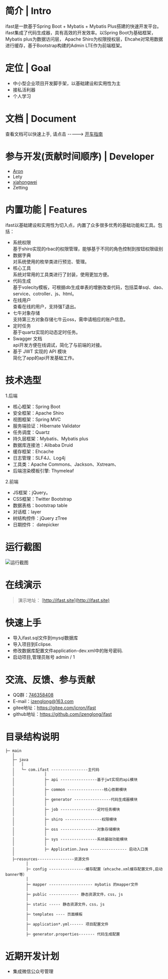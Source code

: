 
# 简介 | Intro
ifast是一款基于Spring Boot + Mybatis + Mybatis Plus搭建的快速开发平台。ifast集成了代码生成器，具有高效的开发效率。以Spring Boot为基础框架，Mybatis plus为数据访问层， Apache Shiro为权限授权层，Ehcahe对常用数据进行缓存，基于Bootstrap构建的Admin LTE作为前端框架。

# 定位 | Goal
 * 中小型企业项目开发脚手架，以基础建设和实用性为主 
 * 接私活利器 
 * 个人学习

# 文档 | Document
查看文档可以快速上手, 请点击 -----> [开车指南](https://gitee.com/icron/ifast/wikis/%E6%9E%81%E7%AE%80%E6%95%99%E7%A8%8B?sort_id=276903)

# 参与开发(贡献时间顺序) | Developer
- [Aron](https://gitee.com/icron/ifast) 
- Lety
- [xiahongwei](https://xlongwei.com)
- Zetting

# 内置功能 | Features
ifast以基础建设和实用性为切入点，内置了众多很多优秀的基础功能和工具。包括：
 * 系统权限  
    基于shiro实现的rbac的权限管理，能够基于不同的角色控制到按钮权限级别
 * 数据字典  
 	对系统使用的枚举类进行预览、管理。
 * 核心工具  
	系统对常用的工具类进行了封装，使用更加方便。
 * 代码生成  
 	基于volecity模板，可根据db生成单表的增删改查代码，包括菜单sql、dao、service、cotroller、js、html。
 * 在线用户  
 	查看在线的用户，支持强T退出。
 * 七牛对象存储  
 	支持第三方对象存储七牛云oss，需申请相应的账户信息。
 * 定时任务  
 	基于quartz实现的动态定时任务。
 * Swagger 文档  
 	api开发方便在线调试，简化了与前端的对接。
 * 基于 JWT 实现的 API 模块  
	简化了app的api开发基础工作。
	
# 技术选型
1.后端
 * 核心框架：Spring Boot
 * 安全框架：Apache Shiro
 * 视图框架：Spring MVC
 * 服务端验证：Hibernate Validator
 * 任务调度：Quartz
 * 持久层框架：Mybatis、Mybatis plus
 * 数据库连接池：Alibaba Druid
 * 缓存框架：Ehcache
 * 日志管理：SLF4J、Log4j
 * 工具类：Apache Commons、Jackson、Xstream、
 * 后端渲染模板引擎: Thymeleaf

2.前端

 * JS框架：jQuery。
 * CSS框架：Twitter Bootstrap
 * 数据表格：bootstrap table
 * 对话框：layer
 * 树结构控件：jQuery zTree
 * 日期控件： datepicker
 
# 运行截图
![运行截图](http://p6r7ke2jc.bkt.clouddn.com/ifast/20180415/login-1523788364377.png)

# 在线演示

> 演示地址： [http://ifast.site](http://ifast.site)

# 快速上手
 * 导入ifast.sql文件到mysql数据库
 * 导入项目到Eclipse.
 * 修改数据库配置文件application-dev.xml中的账号密码.
 * 启动项目,管理员账号  admin / 1
 
# 交流、反馈、参与贡献
 * QQ群：[746358408](https://jq.qq.com/?_wv=1027&k=5Ofijn8)
 * E-mail：izenglong@163.com
 * gitee地址：https://gitee.com/icron/ifast
 * github地址：https://github.com/izenglong/ifast

# 目录结构说明
```
├─ main
   │  
   ├─ java
   │   │
   │   └─ com.ifast ----------------主代码
   │             │    
   │             ├─ api ----------------基于jwt实现的api模块
   │             │
   │             ├─ common ----------------核心依赖模块
   │             │    
   │             ├─ generator ----------------代码生成器模块
   │             │    
   │             ├─ job ----------------定时任务模块
   │             │    
   │             ├─ shiro ----------------权限模块
   │             │    
   │             ├─ oss ----------------对象存储模块
   │             │    
   │             ├─ sys ----------------系统基础功能模块
   │             │    
   │             ├─ Application.Java ---------------- 启动入口类
   │
   ├─resources----------------资源文件
         │
         ├─ config ----------------缓存配置（ehcache.xml缓存配置文件,启动banner等）
         │ 
         ├─ mapper ------------------- mybatis 的mapper文件
         │ 
         ├─ public ------------- 静态资源文件，css，js
         │ 
         ├─ static ----- 静态资源文件，css，js
         │ 
         ├─ templates ---- 页面模板
         │ 
         ├─ application*.yml------ 项目配置文件
         │ 
         ├─ generator.properties------- 代码生成配置

```

# 近期开发计划
 * 集成微信公众号管理
